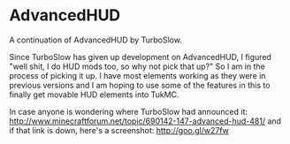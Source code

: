 AdvancedHUD
===========

A continuation of AdvancedHUD by TurboSlow.

Since TurboSlow has given up development on AdvancedHUD, I figured "well shit, I do HUD mods too, so why not pick that up?" So I am in the process of picking it up. I have most elements working as they were in previous versions and I am hoping to use some of the features in this to finally get movable HUD elements into TukMC.

In case anyone is wondering where TurboSlow had announced it:
http://www.minecraftforum.net/topic/690142-147-advanced-hud-481/
and if that link is down, here's a screenshot:
http://goo.gl/w27fw

